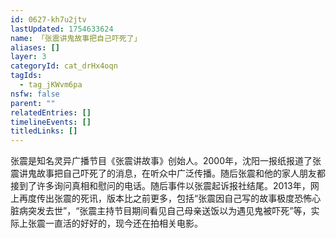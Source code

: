 ```yaml
---
id: 0627-kh7u2jtv
lastUpdated: 1754633624
name: 「张震讲鬼故事把自己吓死了」
aliases: []
layer: 3
categoryId: cat_drHx4oqn
tagIds:
  - tag_jKWvm6pa
nsfw: false
parent: ""
relatedEntries: []
timelineEvents: []
titledLinks: []
---
```


张震是知名灵异广播节目《张震讲故事》创始人。2000年，沈阳一报纸报道了张震讲鬼故事把自己吓死了的消息，在听众中广泛传播。随后张震和他的家人朋友都接到了许多询问真相和慰问的电话。随后事件以张震起诉报社结尾。2013年，网上再度传出张震的死讯，版本比之前更多，包括“张震因自己写的故事极度恐怖心脏病突发去世”，“张震主持节目期间看见自己母亲送饭以为遇见鬼被吓死”等，实际上张震一直活的好好的，现今还在拍相关电影。